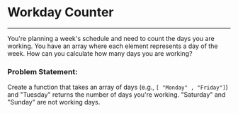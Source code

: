 # Workday Counter

---

You're planning a week's schedule and need to count the days you are working. You have an array where each element represents a day of the week. How can you calculate how many days you are working?

### Problem Statement:

Create a function that takes an array of days (e.g., `[ "Monday" , "Friday"]`) and "Tuesday" returns the number of days you're working. "Saturday" and "Sunday" are not working days.
